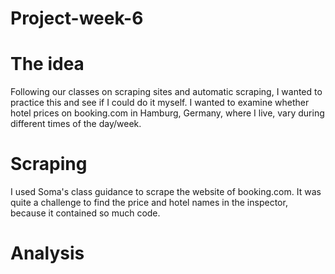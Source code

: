 # Project-week-6

# The idea
Following our classes on scraping sites and automatic scraping, I wanted to practice this and see if I could do it myself.
I wanted to examine whether hotel prices on booking.com in Hamburg, Germany, where I live, vary during different times of the day/week.

# Scraping
I used Soma's class guidance to scrape the website of booking.com. It was quite a challenge to find the price and hotel names in the
inspector, because it contained so much code. 

# Analysis

